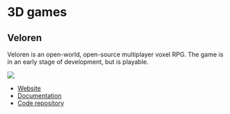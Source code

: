 # 3D games

## Veloren

Veloren is an open-world, open-source multiplayer voxel RPG. The game is in an early stage of development, but is playable.

![](https://user-content.gitlab-static.net/f975eb2d308b0306cf8b9769ee39c97227085538/68747470733a2f2f692e726564642e69742f62616c796e6e656634783533312e706e67)

- [Website](https://veloren.net/)
- [Documentation](https://book.veloren.net/)
- [Code repository](https://gitlab.com/veloren/veloren)
